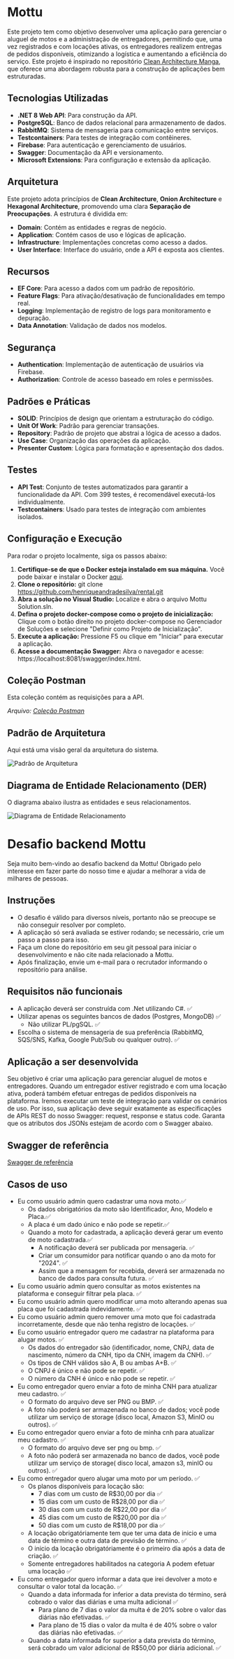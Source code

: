 # Mottu

Este projeto tem como objetivo desenvolver uma aplicação para gerenciar o aluguel de motos e a administração de entregadores, permitindo que, uma vez registrados e com locações ativas, os entregadores realizem entregas de pedidos disponíveis, otimizando a logística e aumentando a eficiência do serviço. Este projeto é inspirado no repositório [Clean Architecture Manga](https://github.com/ivanpaulovich/clean-architecture-manga), que oferece uma abordagem robusta para a construção de aplicações bem estruturadas.

## Tecnologias Utilizadas

- **.NET 8 Web API**: Para construção da API.
- **PostgreSQL**: Banco de dados relacional para armazenamento de dados.
- **RabbitMQ**: Sistema de mensageria para comunicação entre serviços.
- **Testcontainers**: Para testes de integração com contêineres.
- **Firebase**: Para autenticação e gerenciamento de usuários.
- **Swagger**: Documentação da API e versionamento.
- **Microsoft Extensions**: Para configuração e extensão da aplicação.

## Arquitetura

Este projeto adota princípios de **Clean Architecture**, **Onion Architecture** e **Hexagonal Architecture**, promovendo uma clara **Separação de Preocupações**. A estrutura é dividida em:

- **Domain**: Contém as entidades e regras de negócio.
- **Application**: Contém casos de uso e lógicas de aplicação.
- **Infrastructure**: Implementações concretas como acesso a dados.
- **User Interface**: Interface do usuário, onde a API é exposta aos clientes.

## Recursos

- **EF Core**: Para acesso a dados com um padrão de repositório.
- **Feature Flags**: Para ativação/desativação de funcionalidades em tempo real.
- **Logging**: Implementação de registro de logs para monitoramento e depuração.
- **Data Annotation**: Validação de dados nos modelos.

## Segurança

- **Authentication**: Implementação de autenticação de usuários via Firebase.
- **Authorization**: Controle de acesso baseado em roles e permissões.

## Padrões e Práticas

- **SOLID**: Princípios de design que orientam a estruturação do código.
- **Unit Of Work**: Padrão para gerenciar transações.
- **Repository**: Padrão de projeto que abstrai a lógica de acesso a dados.
- **Use Case**: Organização das operações da aplicação.
- **Presenter Custom**: Lógica para formatação e apresentação dos dados.

## Testes

- **API Test**: Conjunto de testes automatizados para garantir a funcionalidade da API.
	Com 399 testes, é recomendável executá-los individualmente.
- **Testcontainers**: Usado para testes de integração com ambientes isolados.

## Configuração e Execução

Para rodar o projeto localmente, siga os passos abaixo:

1. **Certifique-se de que o Docker esteja instalado em sua máquina.** 
Você pode baixar e instalar o Docker [aqui](https://www.docker.com/get-started).
2. **Clone o repositório:**
git clone https://github.com/henriqueandradesilva/rental.git
3. **Abra a solução no Visual Studio:**
Localize e abra o arquivo Mottu Solution.sln.
4. **Defina o projeto docker-compose como o projeto de inicialização:** 
Clique com o botão direito no projeto docker-compose no Gerenciador de Soluções e selecione "Definir como Projeto de Inicialização".
5. **Execute a aplicação:** 
Pressione F5 ou clique em "Iniciar" para executar a aplicação.
6. **Acesse a documentação Swagger:**
Abra o navegador e acesse: https://localhost:8081/swagger/index.html.

## Coleção Postman

Esta coleção contém as requisições para a API. 

*Arquivo: [Coleção Postman](./documents/WebApi.postman_collection.json)*

## Padrão de Arquitetura

Aqui está uma visão geral da arquitetura do sistema.

![Padrão de Arquitetura](./documents/arquitetura.png)

## Diagrama de Entidade Relacionamento (DER)

O diagrama abaixo ilustra as entidades e seus relacionamentos.

![Diagrama de Entidade Relacionamento](./documents/der.png)

# Desafio backend Mottu

Seja muito bem-vindo ao desafio backend da Mottu! Obrigado pelo interesse em fazer parte do nosso time e ajudar a melhorar a vida de milhares de pessoas.

## Instruções
- O desafio é válido para diversos níveis, portanto não se preocupe se não conseguir resolver por completo.
- A aplicação só será avaliada se estiver rodando; se necessário, crie um passo a passo para isso.
- Faça um clone do repositório em seu git pessoal para iniciar o desenvolvimento e não cite nada relacionado a Mottu.
- Após finalização, envie um e-mail para o recrutador informando o repositório para análise.

## Requisitos não funcionais 
- A aplicação deverá ser construída com .Net utilizando C#. ✅
- Utilizar apenas os seguintes bancos de dados (Postgres, MongoDB) ✅
    - Não utilizar PL/pgSQL. ✅
- Escolha o sistema de mensageria de sua preferência 
(RabbitMQ, SQS/SNS, Kafka, Google Pub/Sub ou qualquer outro). ✅

## Aplicação a ser desenvolvida
Seu objetivo é criar uma aplicação para gerenciar aluguel de motos e entregadores. Quando um entregador estiver registrado e com uma locação ativa, poderá também efetuar entregas de pedidos disponíveis na plataforma.
Iremos executar um teste de integração para validar os cenários de uso. Por isso, sua aplicação deve seguir exatamente as especificações de APIs REST do nosso Swagger: request, response e status code. Garanta que os atributos dos JSONs estejam de acordo com o Swagger abaixo.

## Swagger de referência
[Swagger de referência](https://app.swaggerhub.com/apis-docs/Mottu/mottu_desafio_backend/1.0.0)

## Casos de uso
- Eu como usuário admin quero cadastrar uma nova moto.✅
  - Os dados obrigatórios da moto são Identificador, Ano, Modelo e Placa.✅
  - A placa é um dado único e não pode se repetir.✅
  - Quando a moto for cadastrada, a aplicação deverá gerar um evento de moto cadastrada.✅
    - A notificação deverá ser publicada por mensageria. ✅
    - Criar um consumidor para notificar quando o ano da moto for "2024". ✅
    - Assim que a mensagem for recebida, deverá ser armazenada no banco de dados para consulta futura. ✅
- Eu como usuário admin quero consultar as motos existentes na plataforma e conseguir filtrar pela placa. ✅
- Eu como usuário admin quero modificar uma moto alterando apenas sua placa que foi cadastrada indevidamente. ✅
- Eu como usuário admin quero remover uma moto que foi cadastrada incorretamente, desde que não tenha registro de locações. ✅
- Eu como usuário entregador quero me cadastrar na plataforma para alugar motos. ✅
    - Os dados do entregador são (identificador, nome, CNPJ, data de nascimento, número da CNH, tipo da CNH, imagem da CNH). ✅
    - Os tipos de CNH válidos são A, B ou ambas A+B. ✅
    - O CNPJ é único e não pode se repetir. ✅
    - O número da CNH é único e não pode se repetir. ✅
- Eu como entregador quero enviar a foto de minha CNH para atualizar meu cadastro. ✅
    - O formato do arquivo deve ser PNG ou BMP. ✅
    - A foto não poderá ser armazenada no banco de dados; você pode utilizar um serviço de storage (disco local, Amazon S3, MinIO ou outros). ✅
- Eu como entregador quero enviar a foto de minha cnh para atualizar meu cadastro. ✅
    - O formato do arquivo deve ser png ou bmp. ✅
    - A foto não poderá ser armazenada no banco de dados, você pode utilizar um serviço de storage( disco local, amazon s3, minIO ou outros). ✅
- Eu como entregador quero alugar uma moto por um período. ✅
    - Os planos disponíveis para locação são:
        - 7 dias com um custo de R$30,00 por dia ✅
        - 15 dias com um custo de R$28,00 por dia ✅
        - 30 dias com um custo de R$22,00 por dia ✅
        - 45 dias com um custo de R$20,00 por dia ✅
        - 50 dias com um custo de R$18,00 por dia ✅
    - A locação obrigatóriamente tem que ter uma data de inicio e uma data de término e outra data de previsão de término. ✅
    - O inicio da locação obrigatóriamente é o primeiro dia após a data de criação. ✅
    - Somente entregadores habilitados na categoria A podem efetuar uma locação ✅
- Eu como entregador quero informar a data que irei devolver a moto e consultar o valor total da locação. ✅
    - Quando a data informada for inferior a data prevista do término, será cobrado o valor das diárias e uma multa adicional ✅
        - Para plano de 7 dias o valor da multa é de 20% sobre o valor das diárias não efetivadas. ✅
        - Para plano de 15 dias o valor da multa é de 40% sobre o valor das diárias não efetivadas. ✅
    - Quando a data informada for superior a data prevista do término, será cobrado um valor adicional de R$50,00 por diária adicional. ✅